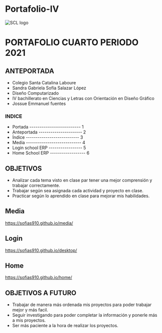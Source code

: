 # Portafolio-IV 
![SCL logo](https://user-images.githubusercontent.com/79658708/127585904-5c8a3aff-68f3-4a5c-822f-a17cd40f943b.png)
# PORTAFOLIO CUARTO PERIODO 2021



## ANTEPORTADA


* Colegio Santa Catalina Laboure
* Sandra Gabriela Sofía Salazar López
* Diseño Computarizado
* IV bachillerato en Ciencias y Letras con Orientación en Diseño Gráfico
* Jossue Emmanuel fuentes




### INDICE

* Portada -------------------------- 1
* Anteportada ---------------------- 2
* Índice --------------------------- 3
* Media ---------------------------- 4
* Login school ERP ----------------- 5
* Home School ERP ------------------ 6


## OBJETIVOS


* Analizar cada tema visto en clase par tener una mejor comprensión y trabajar correctamente.
* Trabajar según sea asignada cada actividad y proyecto en clase.
* Practicar según lo aprendido en clase para mejorar mis habilidades.


## Media 

 https://sofias910.github.io/media/
 
 
## Login
 
 https://sofias910.github.io/desktop/
 
 
 ## Home
 
 https://sofias910.github.io/home/
 


## OBJETIVOS A FUTURO


* Trabajar de manera más ordenada mis proyectos para poder trabajar mejor y más facil.
* Seguir investigando para poder completar la información y ponerle más a mis proyectos.
* Ser más paciente a la hora de realizar los proyectos.


